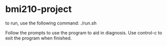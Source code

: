 # bmi210-project

to run, use the following command:
./run.sh

Follow the prompts to use the program to aid in diagnosis. Use control-c
to exit the program when finished.
